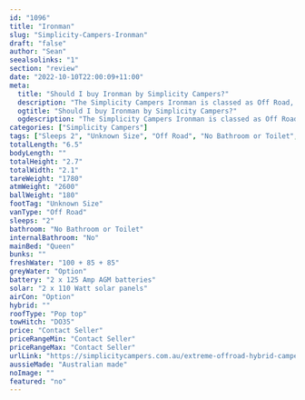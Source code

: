 ```yaml
---
id: "1096"
title: "Ironman"
slug: "Simplicity-Campers-Ironman"
draft: "false"
author: "Sean"
seealsolinks: "1"
section: "review"
date: "2022-10-10T22:00:09+11:00"
meta:
  title: "Should I buy Ironman by Simplicity Campers?"
  description: "The Simplicity Campers Ironman is classed as Off Road, and sleeps 2 people. It is Australian made and comes in at Unknown Size. It generally has No Bathroom or Toilet."
  ogtitle: "Should I buy Ironman by Simplicity Campers?"
  ogdescription: "The Simplicity Campers Ironman is classed as Off Road, and sleeps 2 people. It is Australian made and comes in at Unknown Size. It generally has No Bathroom or Toilet."
categories: ["Simplicity Campers"]
tags: ["Sleeps 2", "Unknown Size", "Off Road", "No Bathroom or Toilet", "Pop top", "Price Unknown", "Australian made"]
totalLength: "6.5"
bodyLength: ""
totalHeight: "2.7"
totalWidth: "2.1"
tareWeight: "1780"
atmWeight: "2600"
ballWeight: "180"
footTag: "Unknown Size"
vanType: "Off Road"
sleeps: "2"
bathroom: "No Bathroom or Toilet"
internalBathroom: "No"
mainBed: "Queen"
bunks: ""
freshWater: "100 + 85 + 85"
greyWater: "Option"
battery: "2 x 125 Amp AGM batteries"
solar: "2 x 110 Watt solar panels"
airCon: "Option"
hybrid: ""
roofType: "Pop top"
towHitch: "DO35"
price: "Contact Seller"
priceRangeMin: "Contact Seller"
priceRangeMax: "Contact Seller"
urlLink: "https://simplicitycampers.com.au/extreme-offroad-hybrid-camper/"
aussieMade: "Australian made"
noImage: ""
featured: "no"
---
```

